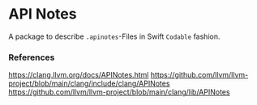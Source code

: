 # API Notes

A package to describe `.apinotes`-Files in Swift `Codable` fashion.

### References

https://clang.llvm.org/docs/APINotes.html
https://github.com/llvm/llvm-project/blob/main/clang/include/clang/APINotes
https://github.com/llvm/llvm-project/blob/main/clang/lib/APINotes
